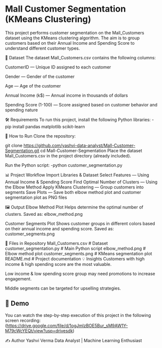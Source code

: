# Mall Customer Segmentation (KMeans Clustering)
This project performs customer segmentation on the Mall_Customers dataset using the KMeans clustering algorithm.
The aim is to group customers based on their Annual Income and Spending Score to understand different customer types.

📂 Dataset
The dataset Mall_Customers.csv contains the following columns:

CustomerID — Unique ID assigned to each customer

Gender — Gender of the customer

Age — Age of the customer

Annual Income (k$) — Annual income in thousands of dollars

Spending Score (1-100) — Score assigned based on customer behavior and spending nature

🛠 Requirements
To run this project, install the following Python libraries:
-pip install pandas matplotlib scikit-learn

🚀 How to Run
Clone the repository:

git clone https://github.com/yashvi-data-analyst/Mall-Customer-Segmentation.git
cd Mall-Customer-Segmentation
Place the dataset Mall_Customers.csv in the project directory (already included).

Run the Python script:
-python customer_segmentation.py

📊 Project Workflow
Import Libraries & Dataset
Select Features — Using Annual Income & Spending Score
Find Optimal Number of Clusters — Using the Elbow Method
Apply KMeans Clustering — Group customers into segments
Save Plots — Save both elbow method plot and customer segmentation plot as PNG files


🖼 Output
Elbow Method Plot
Helps determine the optimal number of clusters.
Saved as: elbow_method.png



Customer Segments Plot
Shows customer groups in different colors based on their annual income and spending score.
Saved as: customer_segments.png



📌 Files in Repository
Mall_Customers.csv          # Dataset
customer_segmentation.py    # Main Python script
elbow_method.png            # Elbow method plot
customer_segments.png       # KMeans segmentation plot
README.md                   # Project documentation
💡 Insights
Customers with high income & high spending score are the most valuable.

Low income & low spending score group may need promotions to increase engagement.

Middle segments can be targeted for upselling strategies.


## 🎥 Demo

You can watch the step-by-step execution of this project in the following screen recording:
(https://drive.google.com/file/d/1ogJmlzBOE5Bur_sM9AW1Y-M79cWcYEQt/view?usp=drivesdk)


✍ Author
Yashvi Verma
Data Analyst | Machine Learning Enthusiast

